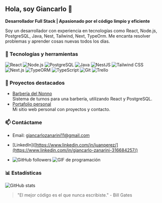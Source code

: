## Hola, soy Giancarlo 👋

**Desarrollador Full Stack | Apasionado por el código limpio y eficiente**

Soy un desarrollador con experiencia en tecnologías como React, Node.js, PostgreSQL, Java, Nest, Tailwind, Next, TypeOrm. 
Me encanta resolver problemas y aprender cosas nuevas todos los días.

### 🚀 Tecnologías y herramientas
![React](https://img.shields.io/badge/React-61DAFB?style=for-the-badge&logo=react&logoColor=white)
![Node.js](https://img.shields.io/badge/Node.js-339933?style=for-the-badge&logo=nodedotjs&logoColor=white)
![PostgreSQL](https://img.shields.io/badge/PostgreSQL-316192?style=for-the-badge&logo=postgresql&logoColor=white)
![Java](https://img.shields.io/badge/Java-007396?style=for-the-badge&logo=java&logoColor=white)
![NestJS](https://img.shields.io/badge/NestJS-E0234E?style=for-the-badge&logo=nestjs&logoColor=white)
![Tailwind CSS](https://img.shields.io/badge/Tailwind_CSS-38B2AC?style=for-the-badge&logo=tailwindcss&logoColor=white)
![Next.js](https://img.shields.io/badge/Next.js-000000?style=for-the-badge&logo=nextdotjs&logoColor=white)
![TypeORM](https://img.shields.io/badge/TypeORM-F37626?style=for-the-badge&logo=typeorm&logoColor=white)
![TypeScript](https://img.shields.io/badge/TypeScript-3178C6?style=for-the-badge&logo=typescript&logoColor=white)
![Git](https://img.shields.io/badge/Git-F05032?style=for-the-badge&logo=git&logoColor=white)
![Trello](https://img.shields.io/badge/Trello-0079BF?style=for-the-badge&logo=trello&logoColor=white)



### 🌟 Proyectos destacados
- [Barbería del Nonno](https://github.com/tuUsuario/barberia-del-nonno)  
  Sistema de turnos para una barbería, utilizando React y PostgreSQL.
- [Portafolio personal](https://github.com/tuUsuario/portafolio)  
  Mi sitio web personal con proyectos y contacto.

### 📫 Contáctame
- Email: giancarlozanarini11@gmail.com
- [LinkedIn]([https://www.linkedin.com/in/juanperez/](https://www.linkedin.com/in/giancarlo-zanarini-316684257/)

- ![GitHub followers](https://img.shields.io/github/followers/tuUsuario?style=social)
![GIF de programación](https://media.giphy.com/media/13HgwGsXF0aiGY/giphy.gif)

### 📊 Estadísticas
![GitHub stats](https://github-readme-stats.vercel.app/api?username=Gi4ncarlo&show_icons=true&theme=radical)


> "El mejor código es el que nunca escribiste." - Bill Gates

